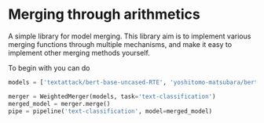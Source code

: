 # Merging through arithmetics

A simple library for model merging. This library aim is to implement various merging functions through multiple mechanisms, and make it easy to implement other merging methods yourself. 

To begin with you can do
```python
models = ['textattack/bert-base-uncased-RTE', 'yoshitomo-matsubara/bert-base-uncased-rte', 'Ruizhou/bert-base-uncased-finetuned-rte', 'howey/bert-base-uncased-rte', 'anirudh21/bert-base-uncased-finetuned-rte']

merger = WeightedMerger(models, task='text-classification')
merged_model = merger.merge()
pipe = pipeline('text-classification', model=merged_model)

```